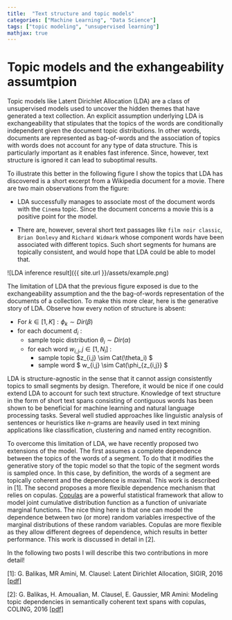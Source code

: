 ```yaml
---
title:  "Text structure and topic models"
categories: ["Machine Learning", "Data Science"]
tags: ["topic modeling", "unsupervised learning"]
mathjax: true
---
```


<script type="text/x-mathjax-config">
  MathJax.Hub.Config({
    tex2jax: {
      inlineMath: [ ['$','$'], ["\\(","\\)"] ],
      processEscapes: true
    }
  });
</script>


# Topic models and the exhangeability assumtpion

Topic models like Latent Dirichlet Allocation (LDA) are a class of unsupervised models used to uncover the hidden themes that have generated a text collection. An explicit assumption underlying LDA is exchangeability that stipulates that the topics of the words are conditionally independent given the document topic distributions. In other words, documents are represented as bag-of-words and the association of topics with words does not account for any type of data structure. This is particularly important as it enables fast inference. Since, however, text structure is ignored it can lead to  suboptimal results. 

To illustrate this better in the following figure I show the topics that LDA has discovered is a short excerpt from a Wikipedia document for a movie. There are two main observations from the figure: 

+ LDA successfully manages to associate most of the document words with the `Cinema` topic. Since the document concerns a movie this is a positive point for the model.

+ There are, however, several short text passages like `film noir classic`, `Brian Donlevy` and `Richard Widmark` whose component words have been associated with different topics. Such short segments for humans are topically consistent, and would hope that LDA could be able to model that. 


![LDA inference result]({{ site.url }}/assets/example.png)


The limitation of LDA that the previous figure exposed is due to the exchangeability assumption and the the bag-of-words representation of the documents of a collection. To make this more clear, here is the generative story of LDA. Observe how every notion of structure  is absent:

* For $k \in [1, K]: \phi_k \sim Dir(\beta)$
* for each document $d_i$ :
   * sample topic distribution $\theta_i \sim Dir(\alpha)$ 
   * for each word $w_{i,j}, j \in [1, N_i ]$ :
      * sample topic $z_{i,j} \sim Cat(\theta_i) $
      * sample word $ w_{i,j} \sim Cat(\phi_{z_{i,j}} $





LDA is structure-agnostic in the sense that it cannot assign consistently topics to small segments by design. Therefore, it would be nice if one could extend LDA to account for such text structure. Knowledge of text structure in the form of short text spans consisting of contiguous words has been shown to be beneficial for machine learning and natural language processing tasks. Several well studied approaches like linguistic analysis of sentences or heuristics like $n$-grams are heavily used in text mining applications like classification, clustering and named entity recognition.

To overcome this limitation of LDA, we have recently proposed two extensions of the model. The first assumes a complete dependence between the topics of the words of a segment. To do that it modifies the generative story of the topic model so that the topic of the segment words is sampled once. In this case, by definition, the words of a segment are topically coherent and the dependence is maximal. This work is described in [1]. The second proposes a more flexible dependence mechanism that relies on copulas. [Copulas](https://en.wikipedia.org/wiki/Copula_(probability_theory) "Wikipedia article for copulas") are a powerful statistical framework that allow to model joint cumulative distribution function as a function of univariate marginal functions. The nice thing here is that one can model the dependence between two (or more) random variables irrespective of the marginal distributions of these random variables.  Copulas are more flexible as they allow different degrees of dependence, which results in better performance. This work is discussed in detail in [2]. 

In the following two posts I will describe this two contributions in more detail! 

<!--

![Copulas: sample from a Frank copula]({{ site.url }}/assets/copulas.gif)
--> 

[1]: G. Balikas, MR Amini, M. Clausel: Latent Dirichlet Allocation, SIGIR, 2016  [[pdf]](https://arxiv.org/abs/1606.00253 "SIGIR'16 paper")

[2]: G. Balikas, H. Amoualian, M. Clausel, E. Gaussier, MR Amini: Modeling topic dependencies in semantically coherent text spans with copulas, COLING, 2016 [[pdf]](http://aclweb.org/anthology/C16-1166 "COLING'16 paper")



